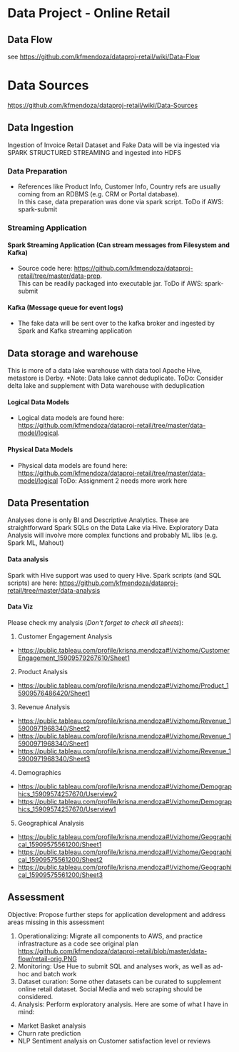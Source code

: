 # Data Project - Online Retail

## Data Flow
see https://github.com/kfmendoza/dataproj-retail/wiki/Data-Flow
# Data Sources
https://github.com/kfmendoza/dataproj-retail/wiki/Data-Sources

## Data Ingestion
Ingestion of Invoice Retail Dataset and Fake Data will be via ingested via SPARK STRUCTURED STREAMING and ingested into HDFS
### Data Preparation 
- References like Product Info, Customer Info, Country refs are usually coming from an RDBMS (e.g. CRM or Portal database). 
<br> In this case, data preparation was done via spark script. ToDo if AWS: spark-submit
### Streaming Application
#### Spark Streaming Application (Can stream messages from Filesystem and Kafka)
- Source code here: https://github.com/kfmendoza/dataproj-retail/tree/master/data-prep. 
<br> This can be readily packaged into executable jar. ToDo if AWS: spark-submit
#### Kafka (Message queue for event logs)
- The fake data will be sent over to the kafka broker and ingested by Spark and Kafka streaming application

## Data storage and warehouse
This is more of a data lake warehouse with data tool Apache Hive, metastore is Derby. *Note: Data lake cannot deduplicate. ToDo: Consider delta lake and supplement with Data warehouse with deduplication
#### Logical Data Models
- Logical data models are found here: https://github.com/kfmendoza/dataproj-retail/tree/master/data-model/logical.
#### Physical Data Models
- Physical data models are found here: https://github.com/kfmendoza/dataproj-retail/tree/master/data-model/logical
ToDo: Assignment 2 needs more work here

## Data Presentation 
Analyses done is only BI and Descriptive Analytics. These are straightforward Spark SQLs on the Data Lake via Hive. Exploratory Data Analysis will involve more complex functions and probably ML libs (e.g. Spark ML, Mahout)
#### Data analysis
Spark with Hive support was used to query Hive. Spark scripts (and SQL scripts) are here: https://github.com/kfmendoza/dataproj-retail/tree/master/data-analysis
#### Data Viz
Please check my analysis (*Don't forget to check all sheets*):
1. Customer Engagement Analysis
* https://public.tableau.com/profile/krisna.mendoza#!/vizhome/CustomerEngagement_15909579267610/Sheet1

2. Product Analysis
* https://public.tableau.com/profile/krisna.mendoza#!/vizhome/Product_15909576486420/Sheet1

3. Revenue Analysis
* https://public.tableau.com/profile/krisna.mendoza#!/vizhome/Revenue_15900971968340/Sheet2
* https://public.tableau.com/profile/krisna.mendoza#!/vizhome/Revenue_15900971968340/Sheet1
* https://public.tableau.com/profile/krisna.mendoza#!/vizhome/Revenue_15900971968340/Sheet3

4. Demographics
* https://public.tableau.com/profile/krisna.mendoza#!/vizhome/Demographics_15909574257670/Userview2
* https://public.tableau.com/profile/krisna.mendoza#!/vizhome/Demographics_15909574257670/Userview1

5. Geographical Analysis
* https://public.tableau.com/profile/krisna.mendoza#!/vizhome/Geographical_15909575561200/Sheet1
* https://public.tableau.com/profile/krisna.mendoza#!/vizhome/Geographical_15909575561200/Sheet2
* https://public.tableau.com/profile/krisna.mendoza#!/vizhome/Geographical_15909575561200/Sheet3

## Assessment
Objective: Propose further steps for application development and address areas missing in this assessment
1. Operationalizing: Migrate all components to AWS, and practice infrastracture as a code see original plan https://github.com/kfmendoza/dataproj-retail/blob/master/data-flow/retail-orig.PNG
1. Monitoring: Use Hue to submit SQL and analyses work, as well as ad-hoc and batch work
1. Dataset curation: Some other datasets can be curated to supplement online retail dataset. Social Media and web scraping should be considered.
1. Analysis: Perform exploratory analysis. Here are some of what I have in mind:
- Market Basket analysis 
- Churn rate prediction
- NLP Sentiment analysis on Customer satisfaction level or reviews 


